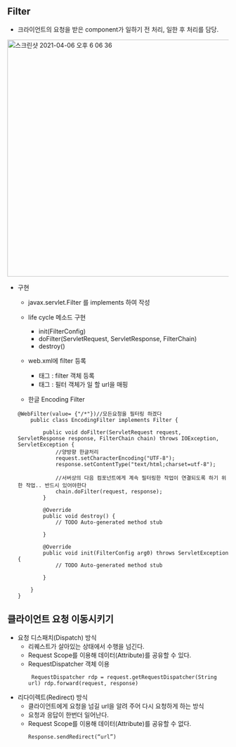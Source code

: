 ## Filter
* 크라이언트의 요청을 받은 component가 일하기 전 처리, 일한 후 처리를 담당.

<img width="540" alt="스크린샷 2021-04-06 오후 6 06 36" src="https://user-images.githubusercontent.com/55026558/113687073-e903c800-9702-11eb-8bac-f7b7b5ffa44c.png">


* 구현
    * javax.servlet.Filter 를 implements 하여 작성
    * life cycle 메소드 구현
        * init(FilterConfig)
        * doFilter(ServletRequest, ServletResponse, FilterChain) 
        * destroy()
    * web.xml에 filter 등록
        * <filter> 태그 : filter 객체 등록
        * <filter-mapping> 태그 : 필터 객체가 일 할 url을 매핑
    
    * 한글 Encoding Filter
    ```
    @WebFilter(value= {"/*"})//모든요청을 필터링 하겠다 
        public class EncodingFilter implements Filter {

            public void doFilter(ServletRequest request, ServletResponse response, FilterChain chain) throws IOException, ServletException {
                //양방향 한글처리 
                request.setCharacterEncoding("UTF-8");
                response.setContentType("text/html;charset=utf-8");
                
                //서버상의 다음 컴포넌트에게 계속 필터링한 작업이 연결되도록 하기 위한 작업.. 반드시 있어야한다 
                chain.doFilter(request, response);
            }

            @Override
            public void destroy() {
                // TODO Auto-generated method stub
                
            }

            @Override
            public void init(FilterConfig arg0) throws ServletException {
                // TODO Auto-generated method stub
                
            }

        }
	}   
    ``` 
      
## 클라이언트 요청 이동시키기
* 요청 디스패치(Dispatch) 방식
    * 리퀘스트가 살아있는 상태에서 수행을 넘긴다.
    * Request Scope를 이용해 데이터(Attribute)를 공유할 수 있다. 
    * RequestDispatcher 객체 이용
        ```
         RequestDispatcher rdp = request.getRequestDispatcher(String url) rdp.forward(request, response) 
         ```
* 리다이렉트(Redirect) 방식
    * 클라이언트에게 요청을 넘길 url을 알려 주어 다시 요청하게 하는 방식
    * 요청과 응답이 한번더 일어난다.
    * Request Scope를 이용해 데이터(Attribute)를 공유할 수 없다. 
        ``` 
        Response.sendRedirect(“url”)
        ```


